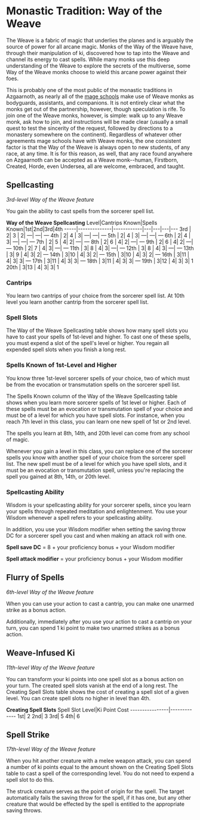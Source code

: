 # Monastic Tradition: Way of the Weave
The Weave is a fabric of magic that underlies the planes and is arguably the source of power for all arcane magic. Monks of the Way of the Weave have, through their manipulation of ki, discovered how to tap into the Weave and channel its energy to cast spells. While many monks use this deep understanding of the Weave to explore the secrets of the multiverse, some Way of the Weave monks choose to wield this arcane power against their foes.

This is probably one of the most public of the monastic traditions in Azgaarnoth, as nearly all of the [mage schools](../../Organizations/MageSchools/MageSchools.md) make use of Weave monks as bodyguards, assistants, and companions. It is not entirely clear what the monks get out of the partnership, however, though speculation is rife. To join one of the Weave monks, however, is simple: walk up to any Weave monk, ask how to join, and instructions will be made clear (usually a small quest to test the sincerity of the request, followed by directions to a monastery somewhere on the continent). Regardless of whatever other agreements mage schools have with Weave monks, the one consistent factor is that the Way of the Weave is always open to new students, of any race, at any time. It is for this reason, as well, that any race found anywhere on Azgaarnoth can be accepted as a Weave monk--human, Firstborn, Created, Horde, even Undersea, all are welcome, embraced, and taught.

## Spellcasting
*3rd-level Way of the Weave feature*

You gain the ability to cast spells from the sorcerer spell list.

**Way of the Weave Spellcasting**
Level|Cantrips Known|Spells Known|1st|2nd|3rd|4th
-----|--------------|------------|---|---|---|---
3rd  | 2| 3 | 2| —| —| —
4th  | 2| 4 | 3| —| —| —
5th  | 2| 4 | 3| —| —| —
6th  | 2| 4 | 3| —| —| —
7th  | 2| 5 | 4| 2| —| —
8th  | 2| 6 | 4| 2| —| —
9th  | 2| 6 | 4| 2| —| —
10th | 2| 7 | 4| 3| —| —
11th | 3| 8 | 4| 3| —| —
12th | 3| 8 | 4| 3| —| —
13th | 3| 9 | 4| 3| 2| —
14th | 3|10 | 4| 3| 2| —
15th | 3|10 | 4| 3| 2| —
16th | 3|11 | 4| 3| 3| —
17th | 3|11 | 4| 3| 3| —
18th | 3|11 | 4| 3| 3| —
19th | 3|12 | 4| 3| 3| 1
20th | 3|13 | 4| 3| 3| 1

### Cantrips
You learn two cantrips of your choice from the sorcerer spell list. At 10th level you learn another cantrip from the sorcerer spell list.

### Spell Slots
The Way of the Weave Spellcasting table shows how many spell slots you have to cast your spells of 1st-level and higher. To cast one of these spells, you must expend a slot of the spell's level or higher. You regain all expended spell slots when you finish a long rest. 

### Spells Known of 1st-Level and Higher
You know three 1st-level sorcerer spells of your choice, two of which must be from the evocation or transmutation spells on the sorcerer spell list.

The Spells Known column of the Way of the Weave Spellcasting table shows when you learn more sorcerer spells of 1st level or higher. Each of these spells must be an evocation or transmutation spell of your choice and must be of a level for which you have spell slots. For instance, when you reach 7th level in this class, you can learn one new spell of 1st or 2nd level.

The spells you learn at 8th, 14th, and 20th level can come from any school of magic.

Whenever you gain a level in this class, you can replace one of the sorcerer spells you know with another spell of your choice from the sorcerer spell list. The new spell must be of a level for which you have spell slots, and it must be an evocation or transmutation spell, unless you're replacing the spell you gained at 8th, 14th, or 20th level.

### Spellcasting Ability
Wisdom is your spellcasting ability for your sorcerer spells, since you learn your spells through repeated meditation and enlightenment. You use your Wisdom whenever a spell refers to your spellcasting ability.

In addition, you use your Wisdom modifier when setting the saving throw DC for a sorcerer spell you cast and when making an attack roll with one.

**Spell save DC** = 8 + your proficiency bonus + your Wisdom modifier

**Spell attack modifier** = your proficiency bonus + your Wisdom modifier

## Flurry of Spells
*6th-level Way of the Weave feature*

When you can use your action to cast a cantrip, you can make one unarmed strike as a bonus action.

Additionally, immediately after you use your action to cast a cantrip on your turn, you can spend 1 ki point to make two unarmed strikes as a bonus action.

## Weave-Infused Ki
*11th-level Way of the Weave feature*

You can transform your ki points into one spell slot as a bonus action on your turn. The created spell slots vanish at the end of a long rest. The Creating Spell Slots table shows the cost of creating a spell slot of a given level. You can create spell slots no higher in level than 4th.

**Creating Spell Slots**
Spell Slot Level|Ki Point Cost
----------------|-------------
1st| 2
2nd| 3
3rd| 5
4th| 6

## Spell Strike
*17th-level Way of the Weave feature*

When you hit another creature with a melee weapon attack, you can spend a number of ki points equal to the amount shown on the Creating Spell Slots table to cast a spell of the corresponding level. You do not need to expend a spell slot to do this.

The struck creature serves as the point of origin for the spell. The target automatically fails the saving throw for the spell, if it has one, but any other creature that would be effected by the spell is entitled to the appropriate saving throws.
